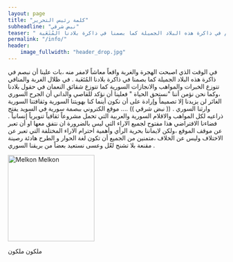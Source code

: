 ```yaml
---
layout: page
title: "كلمة رئيس التحرير"
subheadline: "نبض شرقي"
teaser: " في الوقت الذي اصبحت الهجرة والغربة واقعاً معاشاً لامفر منه ،بات علينا أن نبصم في ذاكرة هذه البلاد الجميلة كما بصمنا في ذاكرة بلادنا المُتَعَبة ..."
permalink: "/info/"
header:
    image_fullwidth: "header_drop.jpg"
---
```

في الوقت الذي اصبحت الهجرة والغربة واقعاً معاشاً لامفر منه ،بات علينا أن نبصم في ذاكرة هذه البلاد الجميلة كما بصمنا في ذاكرة بلادنا المُتَعَبة .
في ظلال الغربة والمنافي تتوزع الخبرات والمواهب والانجازات السورية كما تتوزع شقائق النعمان في حقول بلادنا ،وكما نحن نؤمن أننا "نستحق الحياة " فعلينا أن نؤكد للقاصي والداني أن الجرح السوري الغائر لن يزيدنا إلا تصميماً وإرادة على أن نكون أينما كنا بهويتنا السورية وثقافتنا السورية وارثنا السوري .
(( نبض شرقي )) .... موقع الكتروني ببصمة سورية في السويد يفتح ذراعيه لكل المواهب والاقلام السورية والعربية التي تحمل مشروعاً ثقافياً تنويرياً إنسانياً .
فضاءنا الافتراضي هذا مفتوح لجميع الاراء التي ليس بالضرورة ان نتفق معها او أن تعبر عن موقف الموقع ،ولكن لايماننا بحرية الرأي وأهمية احترام الاراء المختلفة التي تعبر عن الاختلاف وليس عن الخلاف ،متمنين من الجميع أن تكون لغة الحوار و الطرح هادئة رصينة مقنعة بلا تشنج لعّل وعسى نستعيد بعضاً من بريقنا السوري .

<img src="{{ site.url }}/images/melkon-melkon.jpg" alt="Melkon Melkon" style="width: 200px;"/>

 ملكون ملكون
